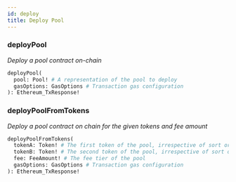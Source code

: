 ```yaml
---
id: deploy
title: Deploy Pool
---
```


### deployPool

_Deploy a pool contract on-chain_

```graphql
deployPool(
  pool: Pool! # A representation of the pool to deploy
  gasOptions: GasOptions # Transaction gas configuration
): Ethereum_TxResponse!
```

### deployPoolFromTokens

_Deploy a pool contract on chain for the given tokens and fee amount_

```graphql
deployPoolFromTokens(
  tokenA: Token! # The first token of the pool, irrespective of sort order
  tokenB: Token! # The second token of the pool, irrespective of sort order
  fee: FeeAmount! # The fee tier of the pool
  gasOptions: GasOptions # Transaction gas configuration
): Ethereum_TxResponse!
```